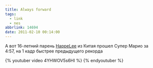 ```yaml
---
title: Always forward
tags:
  - link
  - nes
abbrlink: 14694
date: 2011-02-10 00:14:00
---
```


А вот 16-летний парень [HappeLee](http://tasvideos.org/HappyLee.html) из Китая прошел Супер Марио за 4:57, на 1 кадр быстрее предыдущего рекорда

{% youtuber video 4YHWOV5s6HI %}
{% endyoutuber %}

